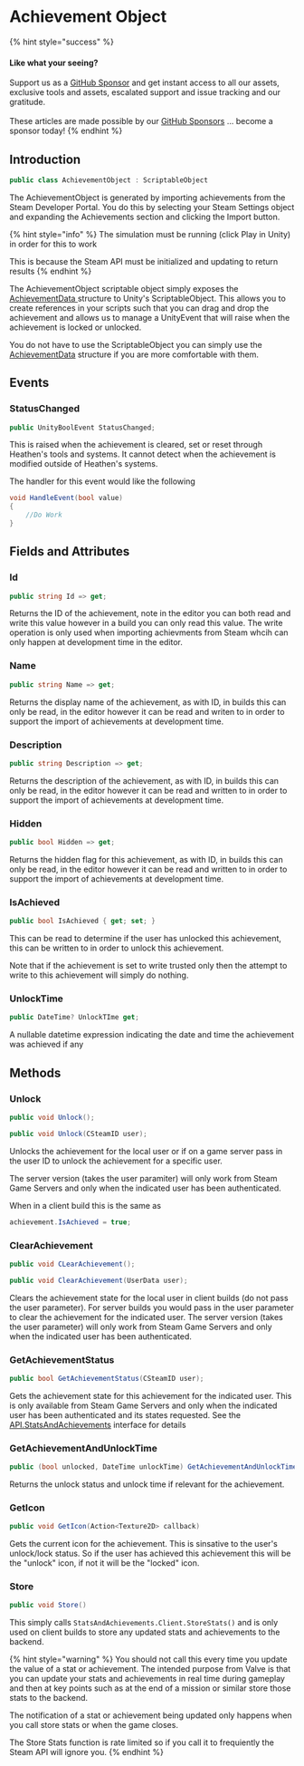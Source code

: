 # Achievement Object



{% hint style="success" %}
#### Like what your seeing?

Support us as a [GitHub Sponsor](../../../../become-a-sponsor/) and get instant access to all our assets, exclusive tools and assets, escalated support and issue tracking and our gratitude.\
\
These articles are made possible by our [GitHub Sponsors](../../../../become-a-sponsor/) ... become a sponsor today!
{% endhint %}

## Introduction

```csharp
public class AchievementObject : ScriptableObject
```

The AchievementObject is generated by importing achievements from the Steam Developer Portal. You do this by selecting your Steam Settings object and expanding the Achievements section and clicking the Import button.

{% hint style="info" %}
The simulation must be running (click Play in Unity) in order for this to work&#x20;



This is because the Steam API must be initialized and updating to return results
{% endhint %}

The AchievementObject scriptable object simply exposes the [AchievementData ](../../data-layer/achievement-data.md)structure to Unity's ScriptableObject. This allows you to create references in your scripts such that you can drag and drop the achievement and allows us to manage a UnityEvent that will raise when the achievement is locked or unlocked.

You do not have to use the ScriptableObject you can simply use the [AchievementData](../../data-layer/achievement-data.md) structure if you are more comfortable with them.

## Events

### StatusChanged

```csharp
public UnityBoolEvent StatusChanged;
```

This is raised when the achievement is cleared, set or reset through Heathen's tools and systems. It cannot detect when the achievement is modified outside of Heathen's systems.

The handler for this event would like the following

```csharp
void HandleEvent(bool value)
{
    //Do Work
}
```

## Fields and Attributes

### Id

```csharp
public string Id => get;
```

Returns the ID of the achievement, note in the editor you can both read and write this value however in a build you can only read this value. The write operation is only used when importing achievments from Steam whcih can only happen at development time in the editor.

### Name

```csharp
public string Name => get;
```

Returns the display name of the achievement, as with ID, in builds this can only be read, in the editor however it can be read and writen to in order to support the import of achievements at development time.

### Description

```csharp
public string Description => get;
```

Returns the description of the achievement, as with ID, in builds this can only be read, in the editor however it can be read and written to in order to support the import of achievements at development time.

### Hidden

```csharp
public bool Hidden => get;
```

Returns the hidden flag for this achievement, as with ID, in builds this can only be read, in the editor however it can be read and written to in order to support the import of achievements at development time.

### IsAchieved

```csharp
public bool IsAchieved { get; set; }
```

This can be read to determine if the user has unlocked this achievement, this can be written to in order to unlock this achievement.

Note that if the achievement is set to write trusted only then the attempt to write to this achievement will simply do nothing.&#x20;

### UnlockTime

```csharp
public DateTime? UnlockTIme get;
```

A nullable datetime expression indicating the date and time the achievement was achieved if any

## Methods

### Unlock

```csharp
public void Unlock();
```

```csharp
public void Unlock(CSteamID user);
```

Unlocks the achievement for the local user or if on a game server pass in the user ID to unlock the achievement for a specific user.&#x20;

The server version (takes the user paramiter) will only work from Steam Game Servers and only when the indicated user has been authenticated.

When in a client build this is the same as&#x20;

```csharp
achievement.IsAchieved = true;
```

### ClearAchievement

```csharp
public void CLearAchievement();
```

```csharp
public void ClearAchievement(UserData user);
```

Clears the achievement state for the local user in client builds (do not pass the user parameter). For server builds you would pass in the user parameter to clear the achievement for the indicated user. The server version (takes the user parameter) will only work from Steam Game Servers and only when the indicated user has been authenticated.

### GetAchievementStatus

```csharp
public bool GetAchievementStatus(CSteamID user);
```

Gets the achievement state for this achievement for the indicated user. This is only available from Steam Game Servers and only when the indicated user has been authenticated and its states requested. See the [API.StatsAndAchievements](../../api/stats-and-achievements.md) interface for details

### GetAchievementAndUnlockTime

```csharp
public (bool unlocked, DateTime unlockTime) GetAchievementAndUnlockTime(UserData user)
```

Returns the unlock status and unlock time if relevant for the achievement.

### GetIcon

```csharp
public void GetIcon(Action<Texture2D> callback)
```

Gets the current icon for the achievement. This is sinsative to the user's unlock/lock status. So if the user has achieved this achievement this will be the "unlock" icon, if not it will be the "locked" icon.

### Store

```csharp
public void Store()
```

This simply calls `StatsAndAchievements.Client.StoreStats()` and is only used on client builds to store any updated stats and achievements to the backend.&#x20;

{% hint style="warning" %}
You should not call this every time you update the value of a stat or achievement. The intended purpose from Valve is that you can update your stats and achievements in real time during gameplay and then at key points such as at the end of a mission or similar store those stats to the backend.



The notification of a stat or achievement being updated only happens when you call store  stats or when the game closes.



The Store Stats function is rate limited so if you call it to frequiently the Steam API will ignore you.
{% endhint %}
